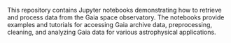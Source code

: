 This repository contains Jupyter notebooks demonstrating how to retrieve and process data from the Gaia space observatory. The notebooks provide examples and tutorials for accessing Gaia archive data, preprocessing, cleaning, and analyzing Gaia data for various astrophysical applications.
